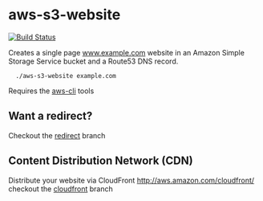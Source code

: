 # aws-s3-website
[![Build Status](https://travis-ci.org/dcrbsltd/aws-s3-website.svg?branch=master)](https://travis-ci.org/dcrbsltd/aws-s3-website)

Creates a single page www.example.com website in an Amazon Simple Storage Service bucket and a Route53 DNS record.
```
  ./aws-s3-website example.com
```
Requires the [aws-cli](http://aws.amazon.com/cli/) tools

## Want a redirect?

Checkout the [redirect](https://github.com/dcrbsltd/aws-s3-website/tree/redirect) branch

## Content Distribution Network (CDN)

Distribute your website via CloudFront http://aws.amazon.com/cloudfront/ checkout the [cloudfront](https://github.com/dcrbsltd/aws-s3-website/tree/cloudfront) branch
